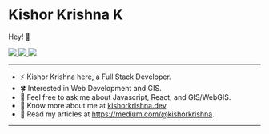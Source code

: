 # Kishor Krishna K

Hey! :wave:

<p>
  <a href="https://twitter.com/kishorcodes">
    <img src="https://img.shields.io/badge/-@kishorcodes-1ca0f1?style=flat-square&labelColor=1ca0f1&logo=twitter&logoColor=white&link=https://twitter.com/kishorcodes">
   </a>

  <a href="https://www.linkedin.com/in/kishorkrishnak/">
    <img src="https://img.shields.io/badge/-kishorkrishnak-blue?style=flat-square&logo=Linkedin&logoColor=white&link=https://www.linkedin.com/in/kishorkrishnak/">
  </a>
   <a href="mailto:kishorkrishnak2004@gmail.com">
    <img src="https://img.shields.io/badge/-kishorkrishnak2004@gmail.com-c14438?style=flat-square&logo=Gmail&logoColor=white&link=mailto:kishorkrishnak2004@gmail.com">
   </a>
</p>
    
-------
-  ⚡ Kishor Krishna here, a Full Stack Developer. 
-  🍀 Interested in Web Development and GIS.
-  💭 Feel free to ask me about Javascript, React, and GIS/WebGIS.
-  🍎 Know more about me at [kishorkrishna.dev](https://kishorkrishna.dev).
-  🍿 Read my articles at https://medium.com/@kishorkrishna. 
-------







